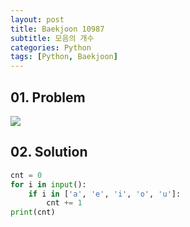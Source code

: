 ```yaml
---
layout: post
title: Baekjoon 10987
subtitle: 모음의 개수
categories: Python
tags: [Python, Baekjoon]
---
```


## 01. Problem

<img src="https://github.com/WoojinJeonkr/WoojinJeonkr.github.io/blob/main/assets/images/post_image/baekjoon/baekjoon_10987.png?raw=true">

## 02. Solution

```Python
cnt = 0
for i in input():
    if i in ['a', 'e', 'i', 'o', 'u']:
        cnt += 1
print(cnt)
```
